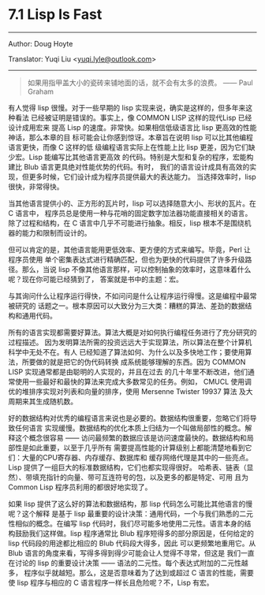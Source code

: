 # 7.1 Lisp Is Fast

---

Author: Doug Hoyte

Translator: Yuqi Liu <[yuqi.lyle@outlook.com](mailto:yuqi.lyle@outlook.com)>

---



> 如果用指甲盖大小的瓷砖来铺地面的话，就不会有太多的浪费。 —— Paul Graham



有人觉得 lisp 很慢。对于一些早期的 lisp 实现来说，确实是这样的，但多年来这种看法
已经被证明是错误的。事实上，像 COMMON LISP 这样的现代Lisp 已经设计成用宏来
提高 Lisp 的速度。非常快。如果相信低级语言比 lisp 更高效的性能神话，那么本章的目
标可能会让你感到惊讶。本章旨在说明 lisp 可以比其他编程语言更快，而像 C 这样的低
级编程语言实际上在性能上比 lisp 更差，因为它们缺少宏。Lisp 能编写比其他语言更高效
的代码。特别是大型和复杂的程序，宏能构建比 Blub 语言更具绝对性能优势的代码。有时，
我们的语言设计成具有高效的实现，但更多时候，它们设计成为程序员提供最大的表达能力。
当选择效率时，lisp 很快，非常得快。


当其他语言提供小的、正方形的瓦片时，lisp 可以选择随意大小、形状的瓦片。在 C 语言中，
程序员总是使用一种与花哨的固定数字加法器功能直接相关的语言。除了过程和结构，在 C
语言中几乎不可能进行抽象。相反，lisp 根本不是围绕机器的能力和限制而设计的。


但可以肯定的是，其他语言能用更低效率、更方便的方式来编写。毕竟，Perl 让程序员使用
单个密集表达式进行精确匹配，但也为更快的代码提供了许多升级路径。那么，当说 lisp
不像其他语言那样，可以控制抽象的效率时，这意味着什么呢？现在你可能已经猜到了，
答案就是书中的主题：宏。


与其询问什么让程序运行得快，不如问问是什么让程序运行得慢。这是编程中最常被研究的
话题之一。根本原因可以大致分为三大类：糟糕的算法、差劲的数据结构和通用代码。


所有的语言实现都需要好算法。算法大概是对如何执行编程任务进行了充分研究的过程描述。
因为发明算法所需的投资远远大于实现算法，所以算法在整个计算机科学中无处不在。有人
已经知道了算法如何、为什么以及多快地工作；要使用算法，所要做的就是把它的伪代码转换
成系统能够理解的东西。因为 COMMON LISP 实现通常都是由聪明的人实现的，并且在过去
的几十年里不断改进，他们通常使用一些最好和最快的算法来完成大多数常见的任务。例如，
CMUCL 使用调优的堆排序实现对列表和向量的排序，使用 Mersenne Twister 19937 算法
及大周期来其生成随机数。


好的数据结构对优秀的编程语言来说也是必要的。数据结构很重要，忽略它们将导致任何语言
实现缓慢。数据结构的优化本质上归结为一个叫做局部性的概念。解释这个概念很容易 ——
访问最频繁的数据应该是访问速度最快的。数据结构和局部性是如此重要，以至于几乎所有
需要提高性能的计算级别上都能清楚地看到它们：大量的CPU寄存器、内存缓存、数据库和
缓存网络代理是其中的一些亮点。Lisp 提供了一组巨大的标准数据结构，它们也都实现得很好。
哈希表、链表（显然）、带填充指针的向量、带可互连符号的包，以及更多的都是特定、可用
且为 Common Lisp 程序员利用的都很好地实现了。


如果 lisp 提供了这么好的算法和数据结构，那 lisp 代码怎么可能比其他语言的慢呢？这个解释
是基于 lisp 最重要的设计决策：通用代码，一个与我们熟悉的二元性相似的概念。在编写 lisp
代码时，我们尽可能多地使用二元性。语言本身的结构鼓励我们这样做。lisp 程序通常比 Blub
程序短得多的部分原因是，任何给定的 lisp 代码段的用途都比相应的 Blub 代码段大得多，因此
可以更频繁地重用它。从 Blub 语言的角度来看，写得多得到得少可能会让人觉得不寻常，但这是
我们一直在讨论的 lisp 的重要设计决策 —— 语法的二元性。每个表达式附加的二元性越多，
程序似乎就越短。那么，这是否意味着为了达到或超过 C 语言的性能，需要使 lisp 程序与相应的
 C 语言程序一样长且危险呢？不，Lisp 有宏。
